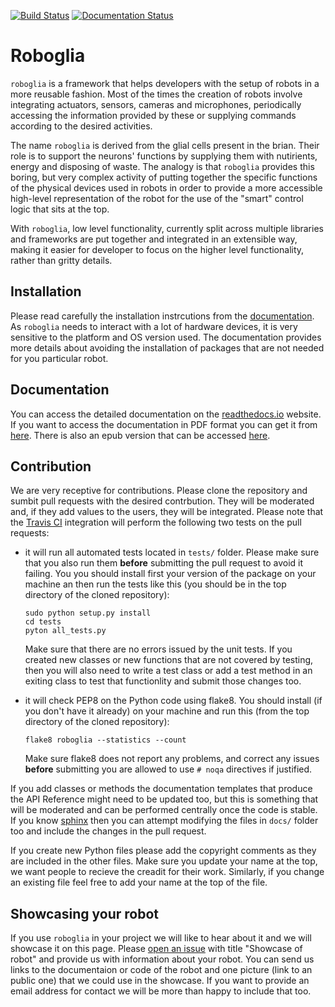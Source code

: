 [![Build Status](https://travis-ci.com/sonelu/roboglia.svg?branch=master)](https://travis-ci.com/sonelu/roboglia)
[![Documentation Status](https://readthedocs.org/projects/roboglia/badge/?version=latest)](https://roboglia.readthedocs.io/en/latest/?badge=latest)

# Roboglia

``roboglia`` is a framework that helps developers with the setup of robots
in a more reusable fashion. Most of the times the creation of robots involve
integrating actuators, sensors, cameras and microphones, periodically accessing
the information provided by these or supplying commands according to the desired
activities.

The name `roboglia` is derived from the glial cells present in the brian.
Their role is to support the neurons' functions by supplying them
with nutirients, energy and disposing of waste. The analogy is that ``roboglia``
provides this boring, but very complex activity of putting together the specific
functions of the physical devices used in robots in order to provide a more
accessible high-level representation of the robot for the use of the "smart"
control logic that sits at the top.

With ``roboglia``, low level functionality, currently split across multiple
libraries and frameworks are put together and integrated in an extensible way,
making it easier for developer to focus on the higher level functionality,
rather than gritty details.

## Installation

Please read carefully the installation instrcutions from the
[documentation](https://roboglia.readthedocs.io/en/latest/install.html).
As ``roboglia`` needs to interact with a lot of hardware devices, it is very
sensitive to the platform and OS version used. The documentation provides more
details about avoiding the installation of packages that are not needed for
you particular robot.

## Documentation

You can access the detailed documentation on the
[readthedocs.io](https://roboglia.readthedocs.io/en/latest/) website. If you
want to access the documentation in PDF format you can get it from
[here](https://roboglia.readthedocs.io/_/downloads/en/latest/pdf/).
There is also an epub version that can be accessed
[here](https://roboglia.readthedocs.io/_/downloads/en/latest/epub/).

## Contribution

We are very receptive for contributions. Please clone the repository and
sumbit pull requests with the desired contrbution. They will be moderated and,
if they add values to the users, they will be integrated. Please note that
the [Travis CI](https://travis-ci.com) integration will perform the following
two tests on the pull requests:

* it will run all automated tests located in ``tests/`` folder. Please make
  sure that you also run them **before** submitting the pull request to avoid
  it failing. You you should install first your version of the package on
  your machine an then run the tests like this (you should be in the top
  directory of the cloned repository):

      sudo python setup.py install
      cd tests
      pyton all_tests.py

  Make sure that there are no errors issued by the unit tests. If you created
  new classes or new functions that are not covered by testing, then you will
  also need to write a test class or add a test method in an exiting class
  to test that functionlity and submit those changes too.

* it will check PEP8 on the Python code using flake8. You should install
  (if you don't have it already) on your machine and run this (from the
  top directory of the cloned repository):

      flake8 roboglia --statistics --count

  Make sure flake8 does not report any problems, and correct any issues
  **before** submitting you are allowed to use ``# noqa`` directives if
  justified.

If you add classes or methods the documentation templates that produce
the API Reference might need to be updated too, but this is something that
will be moderated and can be performed centrally once the code is stable.
If you know [sphinx](https://www.sphinx-doc.org/en/master/) then you can
attempt modifying the files in ``docs/`` folder too and include the changes
in the pull request.

If you create new Python files please add the copyright comments as they are
included in the other files. Make sure you update your name at the top, we want
people to recieve the creadit for their work. Similarly, if you change an
existing file feel free to add your name at the top of the file.

## Showcasing your robot

If you use ``roboglia`` in your project we will like to hear about it and
we will showcase it on this page. Please
[open an issue](https://github.com/sonelu/roboglia/issues/new) with title
"Showcase of robot" and provide us with information about your robot. You can
send us links to the documentaion or code of the robot and one picture
(link to an public one) that we could use in the showcase. If you want to
provide an email address for contact we will be more than happy to include
that too.
